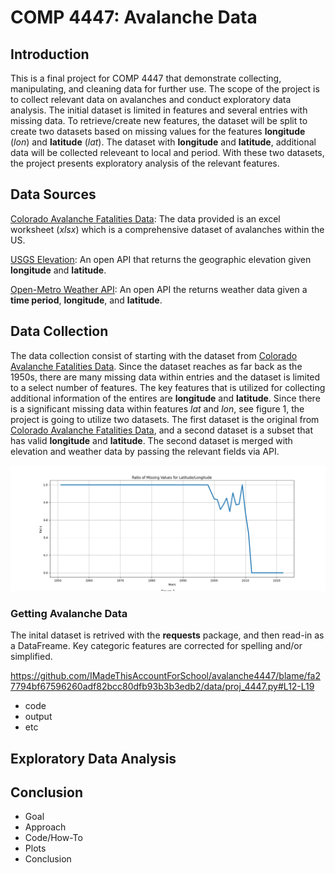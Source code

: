 # COMP 4447: Avalanche Data

## Introduction
This is a final project for COMP 4447 that demonstrate collecting, manipulating, and cleaning data for further use. 
The scope of the project is to collect relevant data on avalanches and conduct exploratory data analysis.
The initial dataset is limited in features and several entries with missing data. 
To retrieve/create new features, the dataset will be split to create two datasets based on missing values for the features **longitude** (*lon*) and **latitude** (*lat*).
The dataset with **longitude** and **latitude**, additional data will be collected releveant to local and period. 
With these two datasets, the project presents exploratory analysis of the relevant features. 


## Data Sources

[Colorado Avalanche Fatalities Data](https://avalanche.state.co.us/sites/default/files/2022-11/Accidents_2022_PUBLIC.xlsx): The data provided is an excel worksheet (*xlsx*) which is a comprehensive dataset of avalanches within the US. 

[USGS Elevation](https://apps.nationalmap.gov/epqs/): An open API that returns the geographic elevation given **longitude** and **latitude**.

[Open-Metro Weather API](https://open-meteo.com/en/docs/): An open API the returns weather data given a **time period**, **longitude**, and **latitude**. 


## Data Collection
The data collection consist of starting with the dataset from [Colorado Avalanche Fatalities Data](https://avalanche.state.co.us/sites/default/files/2022-11/Accidents_2022_PUBLIC.xlsx). 
Since the dataset reaches as far back as the 1950s, there are many missing data within entries and the dataset is limited to a select number of features.
The key features that is utilized for collecting additional information of the entires are **longitude** and **latitude**.
Since there is a significant missing data within features *lat* and *lon*, see figure 1, the project is going to utilize two datasets.
The first dataset is the original from [Colorado Avalanche Fatalities Data](https://avalanche.state.co.us/sites/default/files/2022-11/Accidents_2022_PUBLIC.xlsx), and a second dataset is a subset that has valid **longitude** and **latitude**.
The second dataset is merged with elevation and weather data by passing the relevant fields via API. 

![Figure 1](./data/missing_data.png)

### Getting Avalanche Data
The inital dataset is retrived with the **requests** package, and then read-in as a DataFreame. 
Key categoric features are corrected for spelling and/or simplified.
 
https://github.com/IMadeThisAccountForSchool/avalanche4447/blame/fa27794bf67596260adf82bcc80dfb93b3b3edb2/data/proj_4447.py#L12-L19

- code
- output
- etc

## Exploratory Data Analysis

## Conclusion

- Goal
- Approach
- Code/How-To
- Plots
- Conclusion